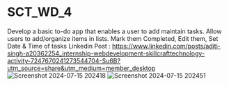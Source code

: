 # SCT_WD_4
Develop a basic to-do app that enables a user to add maintain tasks. Allow users to add/organize items in lists. Mark them Completed, Edit them, Set Date &amp; Time of tasks
Linkedin Post : https://www.linkedin.com/posts/aditi-singh-a20362254_internship-webdevelopment-skillcrafttechnology-activity-7247670241273544704-Su6B?utm_source=share&utm_medium=member_desktop
![Screenshot 2024-07-15 202418](https://github.com/user-attachments/assets/25d43fc7-e348-48f4-8ce6-b24e0d32bc30)
![Screenshot 2024-07-15 202451](https://github.com/user-attachments/assets/7000a361-2f2a-4bb8-a3c5-e163ad5b3482)
